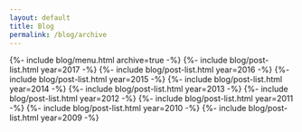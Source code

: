 ```yaml
---
layout: default
title: Blog
permalink: /blog/archive
---
```


{%- include blog/menu.html archive=true -%}
{%- include blog/post-list.html year=2017 -%}
{%- include blog/post-list.html year=2016 -%}
{%- include blog/post-list.html year=2015 -%}
{%- include blog/post-list.html year=2014 -%}
{%- include blog/post-list.html year=2013 -%}
{%- include blog/post-list.html year=2012 -%}
{%- include blog/post-list.html year=2011 -%}
{%- include blog/post-list.html year=2010 -%}
{%- include blog/post-list.html year=2009 -%}